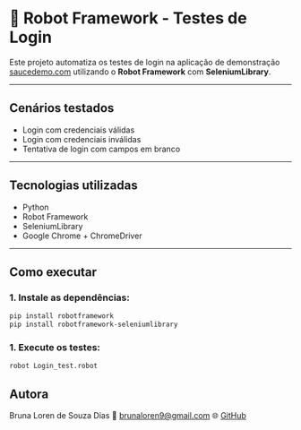 # 🤖 Robot Framework - Testes de Login

Este projeto automatiza os testes de login na aplicação de demonstração [saucedemo.com](https://www.saucedemo.com) utilizando o **Robot Framework** com **SeleniumLibrary**.

---

## Cenários testados

- Login com credenciais válidas
- Login com credenciais inválidas
- Tentativa de login com campos em branco

---

## Tecnologias utilizadas

- Python  
- Robot Framework  
- SeleniumLibrary  
- Google Chrome + ChromeDriver

---

## Como executar

### 1. Instale as dependências:

```bash
pip install robotframework
pip install robotframework-seleniumlibrary
```
### 1. Execute os testes:
```bash
robot Login_test.robot
```

## Autora
Bruna Loren de Souza Dias
📧 brunaloren9@gmail.com
🌐 [GitHub](https://github.com/BrunaL0ren)
